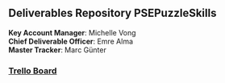 ## Deliverables Repository PSEPuzzleSkills
**Key Account Manager**: Michelle Vong <br />
**Chief Deliverable Officer**: Emre Alma <br />
**Master Tracker**: Marc Günter <br />

### [Trello Board](https://trello.com/b/xwhgRyg4/pse-21-puzzle-skills)
